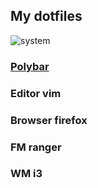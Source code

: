 ## My dotfiles 

![system](system.phg)

### [Polybar](https://github.com/adi1090x/polybar-themes)
### Editor vim
### Browser firefox
### FM ranger
### WM i3

